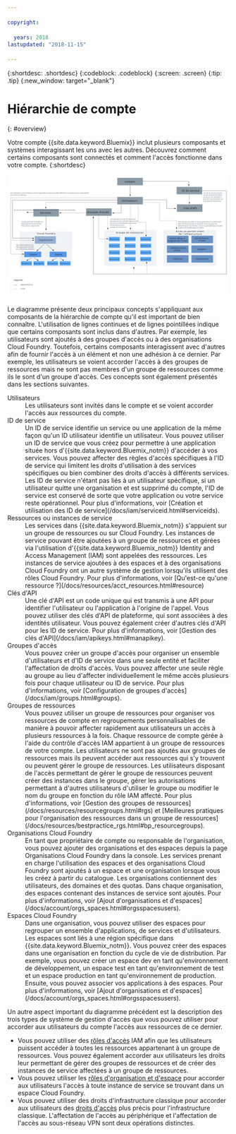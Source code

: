 ```yaml
---

copyright:

  years: 2018
lastupdated: "2018-11-15"

---
```


{:shortdesc: .shortdesc}
{:codeblock: .codeblock}
{:screen: .screen}
{:tip: .tip}
{:new_window: target="_blank"}


# Hiérarchie de compte
{: #overview}

Votre compte {{site.data.keyword.Bluemix}} inclut plusieurs composants et systèmes interagissant les uns avec les autres. Découvrez comment certains composants sont connectés et comment l'accès fonctionne dans votre compte.
{:shortdesc}

<a href="https://console.bluemix.net/docs/api/content/account/images/account_diagram.svg">
  <img src="images/account_diagram.svg" alt="diagramme de compte">
</a>

Le diagramme présente deux principaux concepts s'appliquant aux composants de la hiérarchie de compte qu'il est important de bien connaître. L'utilisation de lignes continues et de lignes pointillées indique que certains composants sont inclus dans d'autres. Par exemple, les utilisateurs sont ajoutés à des groupes d'accès ou à des organisations Cloud Foundry. Toutefois, certains composants interagissent avec d'autres afin de fournir l'accès à un élément et non une adhésion à ce dernier. Par exemple, les utilisateurs se voient accorder l'accès à des groupes de ressources mais ne sont pas membres d'un groupe de ressources comme ils le sont d'un groupe d'accès. Ces concepts sont également présentés dans les sections suivantes.

<dl>
<dt>Utilisateurs</dt>
<dd>Les utilisateurs sont invités dans le compte et se voient accorder l'accès aux ressources du compte.</dd>
<dt>ID de service</dt>
<dd>Un ID de service identifie un service ou une application de la même façon qu'un ID utilisateur identifie un utilisateur. Vous pouvez utiliser un ID de service que vous créez pour permettre à une application située hors d'{{site.data.keyword.Bluemix_notm}} d'accéder à vos services. Vous pouvez affecter des règles d'accès spécifiques à l'ID de service qui limitent les droits d'utilisation à des services spécifiques ou bien combiner des droits d'accès à différents services. Les ID de service n'étant pas liés à un utilisateur spécifique, si un utilisateur quitte une organisation et est supprimé du compte, l'ID de service est conservé de sorte que votre application ou votre service reste opérationnel. Pour plus d'informations, voir [Création et utilisation des ID de service](/docs/iam/serviceid.html#serviceids).</dd>
<dt>Ressources ou instances de service</dt>
<dd>Les services dans {{site.data.keyword.Bluemix_notm}} s'appuient sur un groupe de ressources ou sur Cloud Foundry. Les instances de service pouvant être ajoutées à un groupe de ressources et gérées via l'utilisation d'{{site.data.keyword.Bluemix_notm}} Identity and Access Management (IAM) sont appelées des ressources. Les instances de service ajoutées à des espaces et à des organisations Cloud Foundry ont un autre système de gestion lorsqu'ils utilisent des rôles Cloud Foundry. Pour plus d'informations, voir [Qu'est-ce qu'une ressource ?](/docs/resources/acct_resources.html#resource)</dd>
<dt>Clés d'API</dt>
<dd>Une clé d'API est un code unique qui est transmis à une API pour identifier l'utilisateur ou l'application à l'origine de l'appel. Vous pouvez utiliser des clés d'API de plateforme, qui sont associées à des identités utilisateur. Vous pouvez également créer d'autres clés d'API pour les ID de service. Pour plus d'informations, voir [Gestion des clés d'API](/docs/iam/apikeys.html#manapikey).</dd>
<dt>Groupes d'accès</dt>
<dd>Vous pouvez créer un groupe d'accès pour organiser un ensemble d'utilisateurs et d'ID de service dans une seule entité et faciliter l'affectation de droits d'accès. Vous pouvez affecter une seule règle au groupe au lieu d'affecter individuellement le même accès plusieurs fois pour chaque utilisateur ou ID de service. Pour plus d'informations, voir [Configuration de groupes d'accès](/docs/iam/groups.html#groups).</dd>
<dt>Groupes de ressources</dt>
<dd>Vous pouvez utiliser un groupe de ressources pour organiser vos ressources de compte en regroupements personnalisables de manière à pouvoir affecter rapidement aux utilisateurs un accès à plusieurs ressources à la fois. Chaque ressource de compte gérée à l'aide du contrôle d'accès IAM appartient à un groupe de ressources de votre compte. Les utilisateurs ne sont pas ajoutés aux groupes de ressources mais ils peuvent accéder aux ressources qui s'y trouvent ou peuvent gérer le groupe de ressources. Les utilisateurs disposant de l'accès permettant de gérer le groupe de ressources peuvent créer des instances dans le groupe, gérer les autorisations permettant à d'autres utilisateurs d'utiliser le groupe ou modifier le nom du groupe en fonction du rôle IAM affecté. Pour plus d'informations, voir [Gestion des groupes de ressources](/docs/resources/resourcegroups.html#rgs) et [Meilleures pratiques pour l'organisation des ressources dans un groupe de ressources](/docs/resources/bestpractice_rgs.html#bp_resourcegroups).</dd>
<dt>Organisations Cloud Foundry</dt>
<dd>En tant que propriétaire de compte ou responsable de l'organisation, vous pouvez ajouter des organisations et des espaces depuis la page Organisations Cloud Foundry dans la console. Les services prenant en charge l'utilisation des espaces et des organisations Cloud Foundry sont ajoutés à un espace et une organisation lorsque vous les créez à partir du catalogue. Les organisations contiennent des utilisateurs, des domaines et des quotas. Dans chaque organisation, des espaces contenant des instances de service sont ajoutés. Pour plus d'informations, voir [Ajout d'organisations et d'espaces](/docs/account/orgs_spaces.html#orgsspacesusers).</dd>
<dt>Espaces Cloud Foundry</dt>
<dd>Dans une organisation, vous pouvez utiliser des espaces pour regrouper un ensemble d'applications, de services et d'utilisateurs. Les espaces sont liés à une région spécifique dans {{site.data.keyword.Bluemix_notm}}. Vous pouvez créer des espaces dans une organisation en fonction du cycle de vie de distribution. Par exemple, vous pouvez créer un espace dev en tant qu'environnement de développement, un espace test en tant qu'environnement de test et un espace production en tant qu'environnement de production. Ensuite, vous pouvez associer vos applications à des espaces. Pour plus d'informations, voir [Ajout d'organisations et d'espaces](/docs/account/orgs_spaces.html#orgsspacesusers).</dd>
</dl>

Un autre aspect important du diagramme précédent est la description des trois types de système de gestion d'accès que vous pouvez utiliser pour accorder aux utilisateurs du compte l'accès aux ressources de ce dernier. 

  * Vous pouvez utiliser des [rôles d'accès](/docs/iam/users_roles.html#iamusermanrol) IAM afin que les utilisateurs puissent accéder à toutes les ressources appartenant à un groupe de ressources. Vous pouvez également accorder aux utilisateurs les droits leur permettant de gérer des groupes de ressources et de créer des instances de service affectées à un groupe de ressources.
  * Vous pouvez utiliser les [rôles d'organisation et d'espace](/docs/iam/cfaccess.html#cfroles) pour accorder aux utilisateurs l'accès à toute instance de service se trouvant dans un espace Cloud Foundry.
  * Vous pouvez utiliser des droits d'infrastructure classique pour accorder aux utilisateurs des [droits d'accès](/docs/iam/infrastructureaccess.html#infrapermission) plus précis pour l'infrastructure classique. L'affectation de l'accès au périphérique et l'affectation de l'accès au sous-réseau VPN sont deux opérations distinctes.
